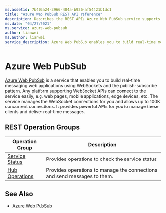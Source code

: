 ```yaml
---
ms.assetid: 7b406a24-3966-484a-b926-af54421b1dc1
title: "Azure Web PubSub REST API reference"
description: Describes the REST APIs Azure Web PubSub service supports to manage the connections and send messages to them.
ms.date: "04/27/2021"
ms.service: azure-web-pubsub
author: lianwei
ms.author: lianwei
service_description: Azure Web PubSub enables you to build real-time messaging web applications using WebSockets and the publish-subscribe pattern.
---
```


# Azure Web PubSub

[Azure Web PubSub](https://aka.ms/awps/doc) is a service that enables you to build real-time messaging web applications using WebSockets and the publish-subscribe pattern. Any platform supporting WebSocket APIs can connect to the service easily, e.g. web pages, mobile applications, edge devices, etc. The service manages the WebSocket connections for you and allows up to 100K concurrent connections. It provides powerful APIs for you to manage these clients and deliver real-time messages.

## REST Operation Groups

| Operation Group | Description |
|-----------------|-------------|
|[Service Status](/rest/api/webpubsub/healthapi)| Provides operations to check the service status |
|[Hub Operations](/rest/api/webpubsub/webpubsub)| Provides operations to manage the connections and send messages to them. |
## See Also

- [Azure Web PubSub](https://aka.ms/awps/doc)
